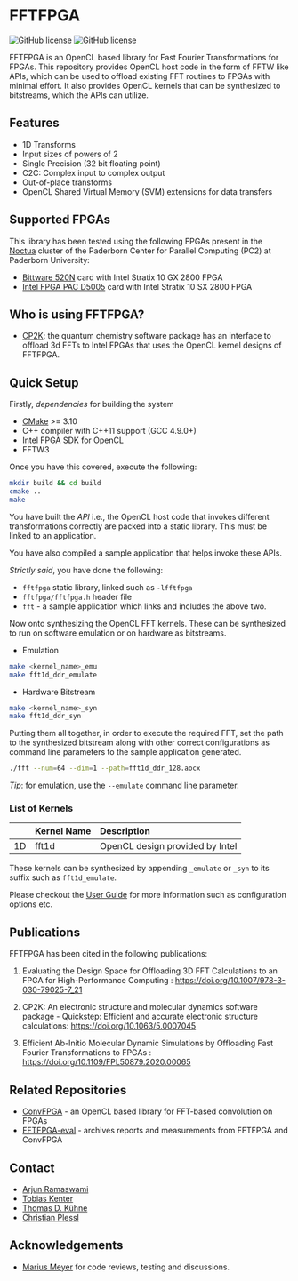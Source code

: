 # FFTFPGA

[![GitHub license](https://img.shields.io/github/license/pc2/fft3d-fpga)](https://github.com/pc2/fft3d-fpga/blob/master/LICENSE)
[![GitHub license](https://img.shields.io/github/v/release/pc2/fft3d-fpga)](https://github.com/pc2/fft3d-fpga/releases/)

FFTFPGA is an OpenCL based library for Fast Fourier Transformations for FPGAs.
This repository provides OpenCL host code in the form of FFTW like APIs, which can be used to offload existing FFT routines to FPGAs with minimal effort. It also provides OpenCL kernels that can be synthesized to bitstreams, which the APIs can utilize.

## Features

- 1D Transforms
- Input sizes of powers of 2
- Single Precision (32 bit floating point)
- C2C: Complex input to complex output
- Out-of-place transforms
- OpenCL Shared Virtual Memory (SVM) extensions for data transfers

## Supported FPGAs

This library has been tested using the following FPGAs present in the [Noctua](https://pc2.uni-paderborn.de/hpc-services/available-systems/noctua1/) cluster of the Paderborn Center for Parallel Computing (PC2) at Paderborn University:

- [Bittware 520N](https://www.bittware.com/fpga/520n/) card with Intel Stratix 10 GX 2800 FPGA
- [Intel FPGA PAC D5005](https://www.intel.com/content/www/us/en/programmable/products/boards_and_kits/dev-kits/altera/intel-fpga-pac-d5005/overview.html) card with Intel Stratix 10 SX 2800 FPGA

## Who is using FFTFPGA?

- [CP2K](https://github.com/cp2k/cp2k):  the quantum chemistry software package has an interface to offload 3d FFTs to Intel FPGAs that uses the OpenCL kernel designs of FFTFPGA.

## Quick Setup

Firstly, *dependencies* for building the system
- [CMake](https://cmake.org/) >= 3.10
- C++ compiler with C++11 support (GCC 4.9.0+)
- Intel FPGA SDK for OpenCL
- FFTW3

Once you have this covered, execute the following:

```bash
mkdir build && cd build  
cmake ..
make
```

You have built the *API* i.e., the OpenCL host code that invokes different transformations correctly are packed into a static library. This must be linked to an application.

You have also compiled a sample application that helps invoke these APIs.

*Strictly said*, you have done the following:

- `fftfpga` static library, linked such as `-lfftfpga`
- `fftfpga/fftfpga.h` header file
- `fft` - a sample application which links and includes the above two.

Now onto synthesizing the OpenCL FFT kernels. These can be synthesized to run on software emulation or on hardware as bitstreams.

- Emulation

```bash
make <kernel_name>_emu
make fft1d_ddr_emulate
```

- Hardware Bitstream

```bash
make <kernel_name>_syn
make fft1d_ddr_syn
```

Putting them all together, in order to execute the required FFT, set the path to the synthesized bitstream along with other correct configurations as command line parameters to the sample application generated.

```bash
./fft --num=64 --dim=1 --path=fft1d_ddr_128.aocx
```

*Tip*: for emulation, use the `--emulate` command line parameter.

### List of Kernels

|     | Kernel Name | Description                         |
| :-- | :---------- | :---------------------------------- |
| 1D  | fft1d       | OpenCL design provided by Intel     |


These kernels can be synthesized by appending `_emulate` or `_syn` to its suffix such as `fft1d_emulate`.

Please checkout the [User Guide](docs/userguide.md) for more information such as configuration options etc.

## Publications

FFTFPGA has been cited in the following publications:

1. Evaluating the Design Space for Offloading 3D FFT Calculations to an FPGA for High-Performance Computing : https://doi.org/10.1007/978-3-030-79025-7_21

2. CP2K: An electronic structure and molecular dynamics software package - Quickstep: Efficient and accurate electronic structure calculations: https://doi.org/10.1063/5.0007045

3. Efficient Ab-Initio Molecular Dynamic Simulations by Offloading Fast Fourier Transformations to FPGAs : https://doi.org/10.1109/FPL50879.2020.00065

## Related Repositories

- [ConvFPGA](https://github.com/pc2/ConvFPGA) - an OpenCL based library for FFT-based convolution on FPGAs
- [FFTFPGA-eval](https://git.uni-paderborn.de/arjunr/fftfpga-eval) - archives reports and measurements from FFTFPGA and ConvFPGA

## Contact

- [Arjun Ramaswami](https://github.com/arjunramaswami)
- [Tobias Kenter](https://www.uni-paderborn.de/person/3145/)
- [Thomas D. Kühne](https://chemie.uni-paderborn.de/arbeitskreise/theoretische-chemie/kuehne/)
- [Christian Plessl](https://github.com/plessl)

## Acknowledgements

- [Marius Meyer](https://pc2.uni-paderborn.de/about-pc2/staff-board/staff/person/?tx_upbperson_personsite%5BpersonId%5D=40778&tx_upbperson_personsite%5Bcontroller%5D=Person&cHash=867dec7cae43afd76c85cd503d8da47b) for code reviews, testing and discussions.
